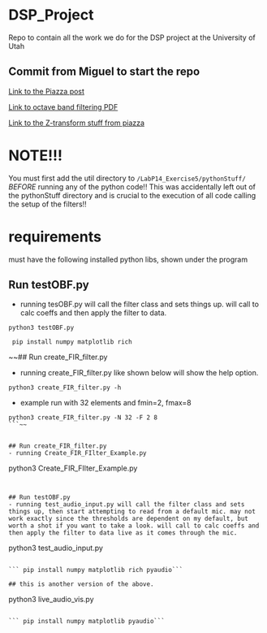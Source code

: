 # DSP_Project
Repo to contain all the work we do for the DSP project at the University of Utah 

## Commit from Miguel to start the repo

[Link to the Piazza post](https://piazza.com/class/llj01zibs9l1ky/post/44)

[Link to octave band filtering PDF](https://dspfirst.gatech.edu/chapters/07ztrans/labs/OctaveBandFiltLab/OctaveBandFiltLab.pdf)

[Link to the Z-transform stuff from piazza](https://dspfirst.gatech.edu/chapters/07ztrans/overview.html)


# NOTE!!!
You must first add the util directory to `/LabP14_Exercise5/pythonStuff/` *BEFORE* running any of the python code!! This was accidentally left out of the pythonStuff directory and is crucial to the execution of all code calling the setup of the filters!!

# requirements
must have the following installed python libs, shown under the program

## Run testOBF.py
- running tesOBF.py will call the filter class and sets things up. will call to calc coeffs and then apply the filter to data.
```
python3 testOBF.py
```
``` pip install numpy matplotlib rich```


~~## Run create_FIR_filter.py
- running create_FIR_filter.py like shown below will show the help option.
```
python3 create_FIR_filter.py -h
```

- example run with 32 elements and fmin=2, fmax=8
```
python3 create_FIR_filter.py -N 32 -F 2 8
```~~


## Run create_FIR_filter.py
- running Create_FIR_FIlter_Example.py
```
python3 Create_FIR_FIlter_Example.py
```


## Run testOBF.py
- running test_audio_input.py will call the filter class and sets things up, then start attempting to read from a default mic. may not work exactly since the thresholds are dependent on my default, but worth a shot if you want to take a look. will call to calc coeffs and then apply the filter to data live as it comes through the mic.
```
python3 test_audio_input.py
```

``` pip install numpy matplotlib rich pyaudio```

## this is another version of the above. 
```
python3 live_audio_vis.py
```

``` pip install numpy matplotlib pyaudio```



